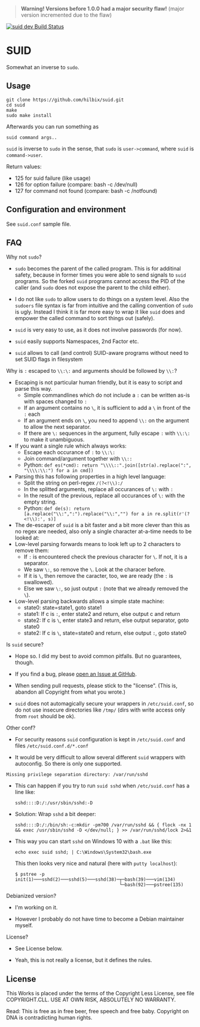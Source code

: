 > **Warning!  Versions before 1.0.0 had a major security flaw!** (major version incremented due to the flaw)

[![suid dev Build Status](https://api.cirrus-ci.com/github/hilbix/suid.svg?branch=dev)](https://cirrus-ci.com/github/hilbix/suid/dev)


# SUID

Somewhat an inverse to `sudo`.


## Usage

    git clone https://github.com/hilbix/suid.git
    cd suid
    make
    sudo make install

Afterwards you can run something as

    suid command args..

`suid` is inverse to `sudo` in the sense, that `sudo` is `user->command`, where `suid` is `command->user`.

Return values:

- 125 for suid failure (like usage)
- 126 for option failure (compare: bash -c /dev/null)
- 127 for command not found (compare: bash -c /notfound)


## Configuration and environment

See `suid.conf` sample file.


## FAQ

Why not `sudo`?

- `sudo` becomes the parent of the called program.  This is for additinal safety, because in former times you were able to send signals to `suid` programs.  So the forked `suid` programs cannot access the PID of the caller (and `sudo` does not expose the parent to the child either).

- I do not like `sudo` to allow users to do things on a system level.  Also the `sudoers` file syntax is far from intuitive and the calling convention of `sudo` is ugly.  Instead I think it is far more easy to wrap it like `suid` does and empower the called command to sort things out (safely).

- `suid` is very easy to use, as it does not involve passwords (for now).

- `suid` easily supports Namespaces, 2nd Factor etc.

- `suid` allows to call (and control) SUID-aware programs without need to set SUID flags in filesystem


Why is `:` escaped to `\\:\:` and arguments should be followed by `\\:`?

- Escaping is not particular human friendly, but it is easy to script and parse this way.
  - Simple commandlines which do not include a `:` can be written as-is with spaces changed to `:`
  - If an argument contains no `\`, it is sufficient to add a `\` in front of the `:` each
  - If an argument ends on `\`, you need to append `\\:` on the argument to allow the next separator.
  - If there are `\:` sequences in the argument, fully escape `:` with `\\:\:` to make it unambiguous.
- If you want a single rule which always works:
  - Escape each occurance of `:` to `\\:\:`
  - Join command/argument together with `\\::`
  - Python: `def es(*cmd): return "\\\\::".join([str(a).replace(":", "\\\\:\\:") for a in cmd])`
- Parsing this has following properties in a high level language:
  - Split the string on perl-regex `/(?<!\\):/`
  - In the splitted arguments, replace all occurances of `\:` with `:`
  - In the result of the previous, replace all occurances of `\:` with the empty string.
  - Python: `def de(s): return [a.replace("\\:",":").replace("\\:","") for a in re.split(r'(?<!\\):', s)]`
- The de-escaper of `suid` is a bit faster and a bit more clever than this
  as no regex are needed, also only a single character at-a-time needs to be looked at:
- Low-level parsing forwards means to look left up to 2 characters to remove them:
  - If `:` is encountered check the previous character for `\`.  If not, it is a separator.
  - We saw `\:`, so remove the `\`.  Look at the characer before.
  - If it is `\`, then remove the caracter, too, we are ready (the `:` is swallowed).
  - Else we saw `\:`, so just output `:` (note that we already removed the `\`).
- Low-level parsing backwards allows a simple state machine:
  - state0: state=state1, goto state1
  - state1: If c is `:`, enter state2 and return, else output c and return
  - state2: If c is `\`, enter state3 and return, else output separator, goto state0
  - state2: If c is `\`, state=state0 and return, else output `:`, goto state0


Is `suid` secure?

- Hope so.  I did my best to avoid common pitfalls.  But no guarantees, though.

- If you find a bug, please [open an Issue at GitHub](https://github.com/hilbix/suid/issues).

- When sending pull requests, please stick to the "license".  (This is, abandon all Copyright from what you wrote.)

- `suid` does not automagically secure your wrappers in `/etc/suid.conf`, so do not use insecure directories like `/tmp/` (dirs with write access only from `root` should be ok).


Other conf?

- For security reasons `suid` configuration is kept in `/etc/suid.conf` and files `/etc/suid.conf.d/*.conf`

- It would be very difficult to allow several different `suid` wrappers with autoconfig.  So there is only one supported.


`Missing privilege separation directory: /var/run/sshd`

- This can happen if you try to run `suid sshd` when `/etc/suid.conf` has a line like:

      sshd::::D:/:/usr/sbin/sshd:-D

- Solution: Wrap `sshd` a bit deeper:

      sshd::::D:/:/bin/sh:-c:mkdir -pm700 /var/run/sshd && { flock -nx 1 && exec /usr/sbin/sshd -D </dev/null; } >> /var/run/sshd/lock 2>&1

- This way you can start `sshd` on Windows 10 with a `.bat` like this:

      echo exec suid sshd; | C:\Windows\System32\bash.exe

  This then looks very nice and natural (here with `putty localhost`):

      $ pstree -p
      init(1)───sshd(2)───sshd(5)───sshd(38)─┬─bash(39)───vim(134)
                                             └─bash(92)───pstree(135)

Debianized version?

- I'm working on it.

- However I probably do not have time to become a Debian maintainer myself.


License?

- See License below.

- Yeah, this is not really a license, but it defines the rules.


## License

This Works is placed under the terms of the Copyright Less License,
see file COPYRIGHT.CLL.  USE AT OWN RISK, ABSOLUTELY NO WARRANTY.

Read: This is free as in free beer, free speech and free baby.
Copyright on DNA is contradicting human rights.


